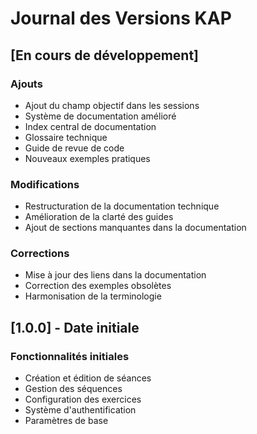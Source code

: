 
# Journal des Versions KAP

## [En cours de développement]
### Ajouts
- Ajout du champ objectif dans les sessions
- Système de documentation amélioré
- Index central de documentation
- Glossaire technique
- Guide de revue de code
- Nouveaux exemples pratiques

### Modifications
- Restructuration de la documentation technique
- Amélioration de la clarté des guides
- Ajout de sections manquantes dans la documentation

### Corrections
- Mise à jour des liens dans la documentation
- Correction des exemples obsolètes
- Harmonisation de la terminologie

## [1.0.0] - Date initiale
### Fonctionnalités initiales
- Création et édition de séances
- Gestion des séquences
- Configuration des exercices
- Système d'authentification
- Paramètres de base

